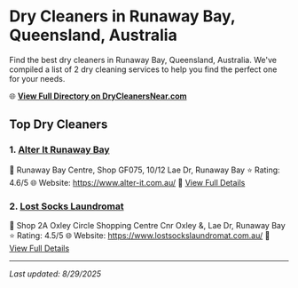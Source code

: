 # Dry Cleaners in Runaway Bay, Queensland, Australia

Find the best dry cleaners in Runaway Bay, Queensland, Australia. We've compiled a list of 2 dry cleaning services to help you find the perfect one for your needs.

🌐 **[View Full Directory on DryCleanersNear.com](https://drycleanersnear.com/city/Australia/Queensland/Runaway%20Bay)**

## Top Dry Cleaners

### 1. [Alter It Runaway Bay](https://drycleanersnear.com/dryCleaner/68aa73d039cc7c0899005e83/alter-it-runaway-bay)
📍 Runaway Bay Centre, Shop GF075, 10/12 Lae Dr, Runaway Bay
⭐ Rating: 4.6/5
🌐 Website: https://www.alter-it.com.au/
🔗 [View Full Details](https://drycleanersnear.com/dryCleaner/68aa73d039cc7c0899005e83/alter-it-runaway-bay)

### 2. [Lost Socks Laundromat](https://drycleanersnear.com/dryCleaner/68aa73bb39cc7c0899005ddd/lost-socks-laundromat)
📍 Shop 2A Oxley Circle Shopping Centre Cnr Oxley &, Lae Dr, Runaway Bay
⭐ Rating: 4.5/5
🌐 Website: https://www.lostsockslaundromat.com.au/
🔗 [View Full Details](https://drycleanersnear.com/dryCleaner/68aa73bb39cc7c0899005ddd/lost-socks-laundromat)


---

*Last updated: 8/29/2025*
